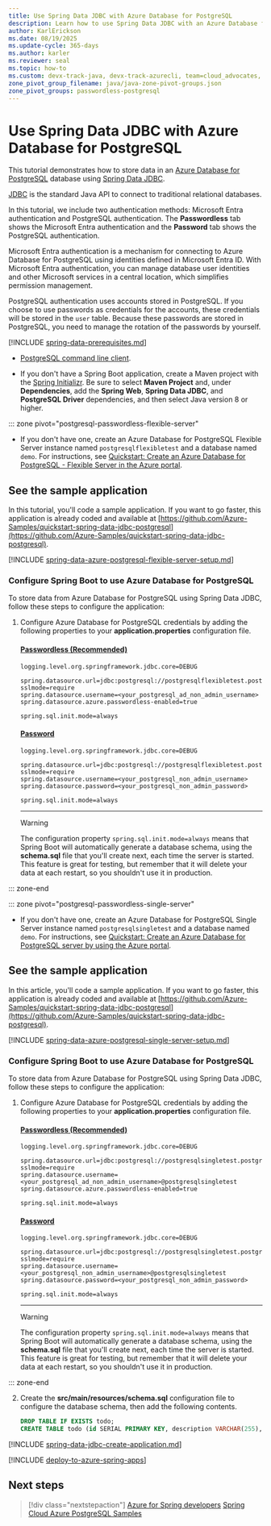 ```yaml
---
title: Use Spring Data JDBC with Azure Database for PostgreSQL
description: Learn how to use Spring Data JDBC with an Azure Database for PostgreSQL database.
author: KarlErickson
ms.date: 08/19/2025
ms.update-cycle: 365-days
ms.author: karler
ms.reviewer: seal
ms.topic: how-to
ms.custom: devx-track-java, devx-track-azurecli, team=cloud_advocates, passwordless-java, spring-cloud-azure, devx-track-extended-java
zone_pivot_group_filename: java/java-zone-pivot-groups.json
zone_pivot_groups: passwordless-postgresql
---
```


# Use Spring Data JDBC with Azure Database for PostgreSQL

This tutorial demonstrates how to store data in an [Azure Database for PostgreSQL](/azure/postgresql/) database using [Spring Data JDBC](https://spring.io/projects/spring-data-jdbc).

[JDBC](https://en.wikipedia.org/wiki/Java_Database_Connectivity) is the standard Java API to connect to traditional relational databases.

In this tutorial, we include two authentication methods: Microsoft Entra authentication and PostgreSQL authentication. The **Passwordless** tab shows the Microsoft Entra authentication and the **Password** tab shows the PostgreSQL authentication.

Microsoft Entra authentication is a mechanism for connecting to Azure Database for PostgreSQL using identities defined in Microsoft Entra ID. With Microsoft Entra authentication, you can manage database user identities and other Microsoft services in a central location, which simplifies permission management.

PostgreSQL authentication uses accounts stored in PostgreSQL. If you choose to use passwords as credentials for the accounts, these credentials will be stored in the `user` table. Because these passwords are stored in PostgreSQL, you need to manage the rotation of the passwords by yourself.

[!INCLUDE [spring-data-prerequisites.md](includes/spring-data-prerequisites.md)]
- [PostgreSQL command line client](https://www.postgresql.org/download/).

- If you don't have a Spring Boot application, create a Maven project with the [Spring Initializr](https://start.spring.io/). Be sure to select **Maven Project** and, under **Dependencies**, add the **Spring Web**, **Spring Data JDBC**, and **PostgreSQL Driver** dependencies, and then select Java version 8 or higher.

::: zone pivot="postgresql-passwordless-flexible-server"

- If you don't have one, create an Azure Database for PostgreSQL Flexible Server instance named `postgresqlflexibletest` and a database named `demo`. For instructions, see [Quickstart: Create an Azure Database for PostgreSQL - Flexible Server in the Azure portal](/azure/postgresql/flexible-server/quickstart-create-server-portal).

## See the sample application

In this tutorial, you'll code a sample application. If you want to go faster, this application is already coded and available at [https://github.com/Azure-Samples/quickstart-spring-data-jdbc-postgresql](https://github.com/Azure-Samples/quickstart-spring-data-jdbc-postgresql).

[!INCLUDE [spring-data-azure-postgresql-flexible-server-setup.md](includes/spring-data-azure-postgresql-flexible-server-setup.md)]

### Configure Spring Boot to use Azure Database for PostgreSQL

To store data from Azure Database for PostgreSQL using Spring Data JDBC, follow these steps to configure the application:

1. Configure Azure Database for PostgreSQL credentials by adding the following properties to your **application.properties** configuration file.

   #### [Passwordless (Recommended)](#tab/passwordless)

   ```properties
   logging.level.org.springframework.jdbc.core=DEBUG

   spring.datasource.url=jdbc:postgresql://postgresqlflexibletest.postgres.database.azure.com:5432/demo?sslmode=require
   spring.datasource.username=<your_postgresql_ad_non_admin_username>
   spring.datasource.azure.passwordless-enabled=true

   spring.sql.init.mode=always
   ```

   #### [Password](#tab/password)

   ```properties
   logging.level.org.springframework.jdbc.core=DEBUG

   spring.datasource.url=jdbc:postgresql://postgresqlflexibletest.postgres.database.azure.com:5432/demo?sslmode=require
   spring.datasource.username=<your_postgresql_non_admin_username>
   spring.datasource.password=<your_postgresql_non_admin_password>

   spring.sql.init.mode=always
   ```

    <!-- NOTE: The tab-block end-delimiter here (the "---") needs a 4-space indentation or it will be rendered as a hard rule, and the following note won't be properly indented. -->
    ---

   > [!WARNING]
   > The configuration property `spring.sql.init.mode=always` means that Spring Boot will automatically generate a database schema, using the **schema.sql** file that you'll create next, each time the server is started. This feature is great for testing, but remember that it will delete your data at each restart, so you shouldn't use it in production.

::: zone-end

::: zone pivot="postgresql-passwordless-single-server"

- If you don't have one, create an Azure Database for PostgreSQL Single Server instance named `postgresqlsingletest` and a database named `demo`. For instructions, see [Quickstart: Create an Azure Database for PostgreSQL server by using the Azure portal](/azure/postgresql/single-server/quickstart-create-server-database-portal).

## See the sample application

In this article, you'll code a sample application. If you want to go faster, this application is already coded and available at [https://github.com/Azure-Samples/quickstart-spring-data-jdbc-postgresql](https://github.com/Azure-Samples/quickstart-spring-data-jdbc-postgresql).

[!INCLUDE [spring-data-azure-postgresql-single-server-setup.md](includes/spring-data-azure-postgresql-single-server-setup.md)]

### Configure Spring Boot to use Azure Database for PostgreSQL

To store data from Azure Database for PostgreSQL using Spring Data JDBC, follow these steps to configure the application:

1. Configure Azure Database for PostgreSQL credentials by adding the following properties to your **application.properties** configuration file.

   #### [Passwordless (Recommended)](#tab/passwordless)

   ```properties
   logging.level.org.springframework.jdbc.core=DEBUG

   spring.datasource.url=jdbc:postgresql://postgresqlsingletest.postgres.database.azure.com:5432/demo?sslmode=require
   spring.datasource.username=<your_postgresql_ad_non_admin_username>@postgresqlsingletest
   spring.datasource.azure.passwordless-enabled=true

   spring.sql.init.mode=always
   ```

   #### [Password](#tab/password)

   ```properties
   logging.level.org.springframework.jdbc.core=DEBUG

   spring.datasource.url=jdbc:postgresql://postgresqlsingletest.postgres.database.azure.com:5432/demo?sslmode=require
   spring.datasource.username=<your_postgresql_non_admin_username>@postgresqlsingletest
   spring.datasource.password=<your_postgresql_non_admin_password>

   spring.sql.init.mode=always
   ```

    <!-- NOTE: The tab-block end-delimiter here (the "---") needs a 4-space indentation or it will be rendered as a hard rule, and the following note won't be properly indented. -->
    ---

   > [!WARNING]
   > The configuration property `spring.sql.init.mode=always` means that Spring Boot will automatically generate a database schema, using the **schema.sql** file that you'll create next, each time the server is started. This feature is great for testing, but remember that it will delete your data at each restart, so you shouldn't use it in production.

::: zone-end

<!-- NOTE: The numbering must start with 2 here to continue the sequence after the previous step, otherwise the numbering will reset to 1. -->
2. Create the **src/main/resources/schema.sql** configuration file to configure the database schema, then add the following contents.

   ```sql
   DROP TABLE IF EXISTS todo;
   CREATE TABLE todo (id SERIAL PRIMARY KEY, description VARCHAR(255), details VARCHAR(4096), done BOOLEAN);
   ```

[!INCLUDE [spring-data-jdbc-create-application.md](includes/spring-data-jdbc-create-application.md)]

[!INCLUDE [deploy-to-azure-spring-apps](includes/deploy-to-azure-spring-apps.md)]

## Next steps

> [!div class="nextstepaction"]
> [Azure for Spring developers](../spring/index.yml)
> [Spring Cloud Azure PostgreSQL Samples](https://github.com/Azure-Samples/azure-spring-boot-samples/tree/main/postgresql)
